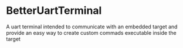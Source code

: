 # BetterUartTerminal
A uart terminal intended to communicate with an embedded target and provide an easy way to create custom commads executable inside the target
